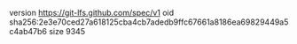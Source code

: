 version https://git-lfs.github.com/spec/v1
oid sha256:2e3e70ced27a618125cba4cb7adedb9ffc67661a8186ea69829449a5c4ab47b6
size 9345
